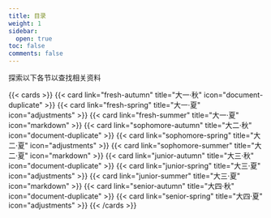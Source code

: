 ```yaml
---
title: 目录
weight: 1
sidebar:
  open: true
toc: false
comments: false
---
```


探索以下各节以查找相关资料

<!--more-->

{{< cards >}}
  {{< card link="fresh-autumn" title="大一·秋" icon="document-duplicate" >}}
  {{< card link="fresh-spring" title="大一·夏" icon="adjustments" >}}
  {{< card link="fresh-summer" title="大一·夏" icon="markdown" >}}
  {{< card link="sophomore-autumn" title="大二·秋" icon="document-duplicate" >}}
  {{< card link="sophomore-spring" title="大二·夏" icon="adjustments" >}}
  {{< card link="sophomore-summer" title="大二·夏" icon="markdown" >}}
  {{< card link="junior-autumn" title="大三·秋" icon="document-duplicate" >}}
  {{< card link="junior-spring" title="大三·夏" icon="adjustments" >}}
  {{< card link="junior-summer" title="大三·夏" icon="markdown" >}}
  {{< card link="senior-autumn" title="大四·秋" icon="document-duplicate" >}}
  {{< card link="senior-spring" title="大四·夏" icon="adjustments" >}}
{{< /cards >}}
